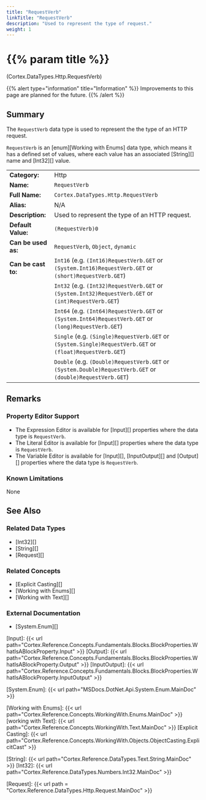```yaml
---
title: "RequestVerb"
linkTitle: "RequestVerb"
description: "Used to represent the type of request."
weight: 1
---
```


# {{% param title %}}

<p class="namespace">(Cortex.DataTypes.Http.RequestVerb)</p>

{{% alert type="information" title="Information" %}} Improvements to this page are planned for the future. {{% /alert %}}

## Summary

The `RequestVerb` data type is used to represent the the type of an HTTP request.

`RequestVerb` is an [enum][Working with Enums] data type, which means it has a defined set of values, where each value has an associated [String][] name and [Int32][] value.

| | |
|-|-|
| **Category:**          | Http                                                  |
| **Name:**              | `RequestVerb`                                |
| **Full Name:**         | `Cortex.DataTypes.Http.RequestVerb`         |
| **Alias:**             | N/A                                                    |
| **Description:**       | Used to represent the type of an HTTP request. |
| **Default Value:**     | `(RequestVerb)0`                             |
| **Can be used as:**    | `RequestVerb`, `Object`, `dynamic`           |
| **Can be cast to:**    | `Int16` (e.g. `(Int16)RequestVerb.GET` or `(System.Int16)RequestVerb.GET` or `(short)RequestVerb.GET`)  |
|                        | `Int32` (e.g. `(Int32)RequestVerb.GET` or `(System.Int32)RequestVerb.GET` or `(int)RequestVerb.GET`)  |
|                        | `Int64` (e.g. `(Int64)RequestVerb.GET` or `(System.Int64)RequestVerb.GET` or `(long)RequestVerb.GET`)  |
|                        | `Single` (e.g. `(Single)RequestVerb.GET` or `(System.Single)RequestVerb.GET` or `(float)RequestVerb.GET`)  |
|                        | `Double` (e.g. `(Double)RequestVerb.GET` or `(System.Double)RequestVerb.GET` or `(double)RequestVerb.GET`)  |

## Remarks

### Property Editor Support

- The Expression Editor is available for [Input][] properties where the data type is `RequestVerb`.
- The Literal Editor is available for [Input][] properties where the data type is `RequestVerb`.
- The Variable Editor is available for [Input][], [InputOutput][] and [Output][] properties where the data type is `RequestVerb`.

### Known Limitations

None

## See Also

### Related Data Types

- [Int32][]
- [String][]
- [Request][]

### Related Concepts

- [Explicit Casting][]
- [Working with Enums][]
- [Working with Text][]

### External Documentation

- [System.Enum][]

[Input]: {{< url path="Cortex.Reference.Concepts.Fundamentals.Blocks.BlockProperties.WhatIsABlockProperty.Input" >}}
[Output]: {{< url path="Cortex.Reference.Concepts.Fundamentals.Blocks.BlockProperties.WhatIsABlockProperty.Output" >}}
[InputOutput]: {{< url path="Cortex.Reference.Concepts.Fundamentals.Blocks.BlockProperties.WhatIsABlockProperty.InputOutput" >}}

[System.Enum]: {{< url path="MSDocs.DotNet.Api.System.Enum.MainDoc" >}}

[Working with Enums]: {{< url path="Cortex.Reference.Concepts.WorkingWith.Enums.MainDoc" >}}
[working with Text]: {{< url path="Cortex.Reference.Concepts.WorkingWith.Text.MainDoc" >}}
[Explicit Casting]: {{< url path="Cortex.Reference.Concepts.WorkingWith.Objects.ObjectCasting.ExplicitCast" >}}

[String]: {{< url path="Cortex.Reference.DataTypes.Text.String.MainDoc" >}}
[Int32]: {{< url path="Cortex.Reference.DataTypes.Numbers.Int32.MainDoc" >}}

[Request]: {{< url path = "Cortex.Reference.DataTypes.Http.Request.MainDoc" >}}
